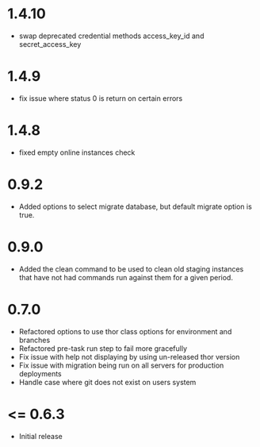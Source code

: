 # 1.4.10
* swap deprecated credential methods access_key_id and secret_access_key

# 1.4.9
* fix issue where status 0 is return on certain errors

# 1.4.8
* fixed empty online instances check

# 0.9.2

* Added options to select migrate database, but default migrate option is true.

# 0.9.0

* Added the clean command to be used to clean old staging instances that have not had commands run against them for a given period.

# 0.7.0

* Refactored options to use thor class options for environment and branches
* Refactored pre-task run step to fail more gracefully
* Fix issue with help not displaying by using un-released thor version
* Fix issue with migration being run on all servers for production deployments
* Handle case where git does not exist on users system 

# <= 0.6.3

* Initial release
